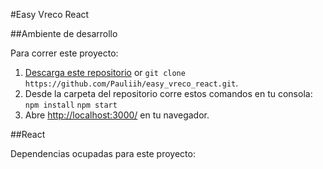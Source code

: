 #Easy Vreco React

##Ambiente de desarrollo

Para correr este proyecto:

1. [Descarga este repositorio](https://github.com/Pauliih/easy_vreco_react/archive/master.zip) or `git clone https://github.com/Pauliih/easy_vreco_react.git`.
2. Desde la carpeta del repositorio corre estos comandos en tu consola:  
    `npm install`
    `npm start`
3. Abre [http://localhost:3000/](http://localhost:3000/) en tu navegador.

##React

Dependencias ocupadas para este proyecto: